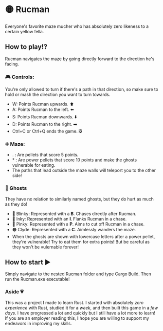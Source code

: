 <h1>🟡 Rucman</h1>
Everyone's favorite maze mucher who has absolutely zero likeness to a certain yellow fella.

<h2>How to play⁉️</h2>
Rucman navigates the maze by going directly forward to the direction he's facing.

<h3>🎮 Controls:</h3>
You're only allowed to turn if there's a path in that direction, so make sure to hold or mash the direction you want to turn towards.
<ul>
  <li>W: Points Rucman upwards. ⬆️</li>
  <li>A: Points Rucman to the left. ⬅️</li>
  <li>S: Points Rucman downwards. ⬇️</li>
  <li>D: Points Rucman to the right. ➡️</li>
  
  <li>Ctrl+C or Ctrl+Q ends the game. ❎</li>
</ul>

<h3>➕ Maze:</h3>
<ul>
  <li>. : Are pellets that score 5 points.</li>
  <li>* : Are power pellets that score 10 points and make the ghosts vulnerable for eating.</li>
  <li>The paths that lead outside the maze walls will teleport you to the other side!</li>
</ul>

<h3>👻 Ghosts</h3>
They have no relation to similarly named ghosts, but they do hurt as much as they do!
<ul>
  <li>🔴 Blinky: Represented with a <b>B</b>. Chases directly after Rucman.</li>
  <li>🔵 Inky: Represented with an <b>I</b>. Flanks Rucman in a chase.</li>
  <li>🩷 Pinky: Represented with a <b>P</b>. Aims to cut off Rucman in a chase.</li>
  <li>🟠 Clyde: Represented with a <b>C</b>. Aimlessly wanders the maze. </li>
  <li>When the ghosts are shown with lowercase letters after a power pellet, they're vulnerable! Try to eat them for extra points! But be careful as they won't be vulernable forever!</li>
</ul>

<h2>How to start ▶️</h2>
Simply navigate to the nested Rucman folder and type Cargo Build. Then run the Rucman.exe executable!

<h3>Aside 💗</h3>
This was a project I made to learn Rust. I started with absolutely <i>zero experience</i> with Rust, studied it for a <i>week</i>, and then built this game in a <i>few days</i>. I have progressed a lot 
and quickly but I still have a lot more to learn! If you are an employer reading this, I hope you are willing to support my endeavors in improving my skills. 
